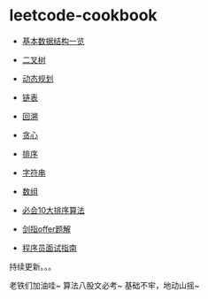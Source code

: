 # leetcode-cookbook

- [基本数据结构一览](https://gaowenxin95.github.io/leetcode-cookbook/analysis/base_kg.html)

- [二叉树](https://gaowenxin95.github.io/leetcode-cookbook/二叉树专题.html)

- [动态规划](https://gaowenxin95.github.io/leetcode-cookbook/analysis/动态规划问题.html)

- [链表](https://gaowenxin95.github.io/leetcode-cookbook/analysis/链表问题.html)

- [回溯](https://gaowenxin95.github.io/leetcode-cookbook/analysis/回溯专题.html)

- [贪心](https://gaowenxin95.github.io/leetcode-cookbook/analysis/贪心专题.html)

- [排序](https://gaowenxin95.github.io/leetcode-cookbook/analysis/sort.Rmd)

- [字符串](https://gaowenxin95.github.io/leetcode-cookbook/analysis/string.html)

- [数组](https://gaowenxin95.github.io/leetcode-cookbook/analysis/array.html)

- [必会10大排序算法](https://github.com/gaowenxin95/leetcode-cookbook/blob/master/analysis/sort.py)

- [剑指offer题解](https://gaowenxin95.github.io/leetcode-cookbook/剑指offer题解.html)

- [程序员面试指南](https://gaowenxin95.github.io/leetcode-cookbook/cxmsbd.html)

持续更新。。。

老铁们加油哇~
算法八股文必考~
基础不牢，地动山摇~